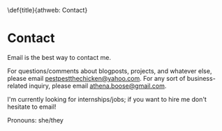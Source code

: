 \def{title}{athweb: Contact}
# Contact

Email is the best way to contact me.

For questions/comments about blogposts, projects, and whatever else, please email <pestpestthechicken@yahoo.com>.
For any sort of business-related inquiry, please email <athena.boose@gmail.com>. 

I'm currently looking for internships/jobs; if you want to hire me don't hesitate to email!

Pronouns: she/they
